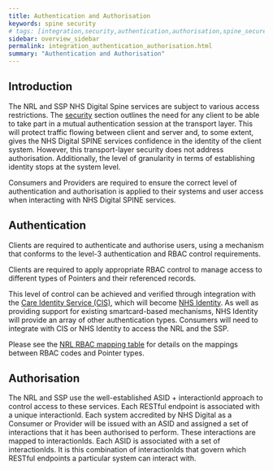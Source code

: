 ```yaml
---
title: Authentication and Authorisation
keywords: spine security
# tags: [integration,security,authentication,authorisation,spine_secure_proxy]
sidebar: overview_sidebar
permalink: integration_authentication_authorisation.html
summary: "Authentication and Authorisation"
---
```


## Introduction

The NRL and SSP NHS Digital Spine services are subject to various access restrictions. The [security](development_api_security_guidance.html) section outlines the need for any client to be able to take part in a mutual authentication session at the transport layer. This will protect traffic flowing between client and server and, to some extent, gives the NHS Digital SPINE services confidence in the identity of the client system. However, this transport-layer security does not address authorisation. Additionally, the level of granularity in terms of establishing identity stops at the system level.

Consumers and Providers are required to ensure the correct level of authentication and authorisation is applied to their systems and user access when interacting with NHS Digital SPINE services. 

## Authentication

Clients are required to authenticate and authorise users, using a mechanism that conforms to the level-3 authentication and RBAC control requirements.

Clients are required to apply appropriate RBAC control to manage access to different types of Pointers and their referenced records.

This level of control can be achieved and verified through integration with the [Care Identity Service (CIS)](https://digital.nhs.uk/services/registration-authorities-and-smartcards/care-identity-service), which will become [NHS Identity](https://digital.nhs.uk/services/nhs-identity/guidance-for-developers/an-introduction-to-nhs-identity). As well as providing support for existing smartcard-based mechanisms, NHS Identity will provide an array of other authentication types. Consumers will need to integrate with CIS or NHS Identity to access the NRL and the SSP.

Please see the [NRL RBAC mapping table](explore_rbac_mapping.html) for details on the mappings between RBAC codes and Pointer types.

## Authorisation

The NRL and SSP use the well-established ASID + interactionId approach to control access to these services. Each RESTful endpoint is associated with a unique interactionId. Each system accredited by NHS Digital as a Consumer or Provider will be issued with an ASID and assigned a set of interactions that it has been authorised to perform. These interactions are mapped to interactionIds. Each ASID is associated with a set of interactionIds. It is this combination of interactionIds that govern which RESTful endpoints a particular system can interact with.
